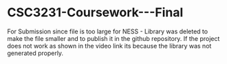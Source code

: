 # CSC3231-Coursework---Final
 For Submission since file is too large for NESS - Library was deleted to make the file smaller and to publish it in the github repository.
 If the project does not work as shown in the video link its because the library was not generated properly.
